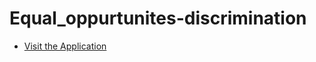 # Equal_oppurtunites-discrimination

- [Visit the Application](https://equaloppurtunites-discrimination-g4bayfrg3jslbh37avrpnh.streamlit.app/)

